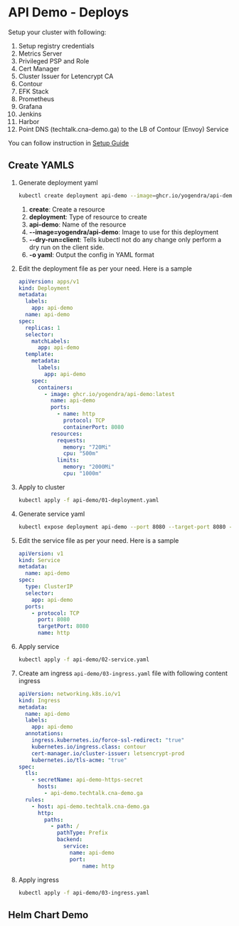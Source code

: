 # API Demo - Deploys

Setup your cluster with following:

1. Setup registry credentials
1. Metrics Server
1. Privileged PSP and Role
1. Cert Manager
1. Cluster Issuer for Letencrypt CA
1. Contour
1. EFK Stack
1. Prometheus
1. Grafana
1. Jenkins
1. Harbor
1. Point DNS (techtalk.cna-demo.ga) to the LB of Contour (Envoy) Service

You can follow instruction in [Setup Guide](SETUP)

## Create YAMLS


1. Generate deployment yaml

    ```bash
    kubectl create deployment api-demo --image=ghcr.io/yogendra/api-demo:latest --dry-run=client -o yaml > api-demo/01-deployment.yaml
    ```

    1. **create**: Create a resource
    2. **deployment**: Type of resource to create
    3. **api-demo**: Name of the resource
    4. **--image=yogendra/api-demo**: Image to use for this deployment 
    5. **--dry-run=client**: Tells kubectl not do any change only perform a dry run on the client side.
    6. **-o yaml**: Output the config in YAML format

1. Edit the deployment file as per your need. Here is a sample

    ```yaml
    apiVersion: apps/v1
    kind: Deployment
    metadata:
      labels:
        app: api-demo
      name: api-demo
    spec:
      replicas: 1
      selector:
        matchLabels:
          app: api-demo
      template:
        metadata:
          labels:
            app: api-demo
        spec:
          containers:
            - image: ghcr.io/yogendra/api-demo:latest
              name: api-demo
              ports:
                - name: http
                  protocol: TCP
                  containerPort: 8080
              resources:
                requests:
                  memory: "720Mi"
                  cpu: "500m"
                limits:
                  memory: "2000Mi"
                  cpu: "1000m"
    ```

1. Apply to cluster

    ```bash
    kubectl apply -f api-demo/01-deployment.yaml
    ```

1. Generate service yaml

    ```bash
    kubectl expose deployment api-demo --port 8080 --target-port 8080 --dry-run=client -o yaml > api-demo/02-service.yaml
    ```

1. Edit the service file as per your need. Here is a sample

    ```yaml
    apiVersion: v1
    kind: Service
    metadata:
      name: api-demo
    spec:
      type: ClusterIP
      selector:
        app: api-demo
      ports:
        - protocol: TCP
          port: 8080
          targetPort: 8080
          name: http


    ```

1. Apply service

    ```bash
    kubectl apply -f api-demo/02-service.yaml
    ```

1. Create am ingress `api-demo/03-ingress.yaml` file with following content ingress

    ```yaml
    apiVersion: networking.k8s.io/v1
    kind: Ingress
    metadata:
      name: api-demo
      labels:
        app: api-demo
      annotations:
        ingress.kubernetes.io/force-ssl-redirect: "true"
        kubernetes.io/ingress.class: contour
        cert-manager.io/cluster-issuer: letsencrypt-prod
        kubernetes.io/tls-acme: "true"
    spec:
      tls:
        - secretName: api-demo-https-secret
          hosts:
            - api-demo.techtalk.cna-demo.ga
      rules:
        - host: api-demo.techtalk.cna-demo.ga
          http:
            paths:
              - path: / 
                pathType: Prefix
                backend:
                  service:
                    name: api-demo
                    port: 
                        name: http

    ```

1. Apply ingress

    ```bash
    kubectl apply -f api-demo/03-ingress.yaml
    ```

## Helm Chart Demo
